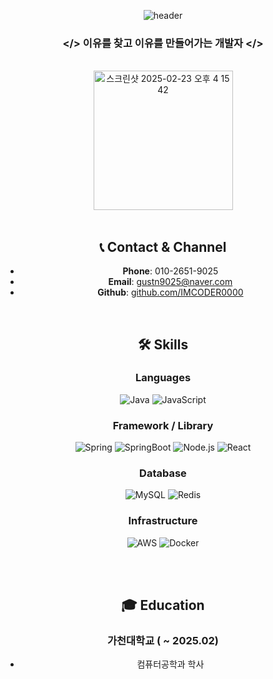 <div align="center"> 

![header](https://capsule-render.vercel.app/api?type=cylinder&color=000000&height=150&section=header&text=최현수&fontColor=ffffff&fontSize=70&animation=fadeIn&fontAlignY=50&desc=Backend%20Developer&descAlignY=85&descAlign=80)

### </> 이유를 찾고 이유를 만들어가는 개발자 </>

<br/>

<img width="223" alt="스크린샷 2025-02-23 오후 4 15 42" src="https://github.com/user-attachments/assets/44720161-baee-4018-a197-1faca63f475b" />



<br/>



<br/>

## 📞 Contact & Channel
- **Phone**: 010-2651-9025
- **Email**: gustn9025@naver.com
- **Github**: [github.com/IMCODER0000](https://github.com/IMCODER0000)


<br/>

## 🛠 Skills

### Languages
![Java](https://img.shields.io/badge/JAVA-007396?style=for-the-badge&logo=Java&logoColor=white)
![JavaScript](https://img.shields.io/badge/JavaScript-F7DF1E?style=for-the-badge&logo=JavaScript&logoColor=black)

### Framework / Library
![Spring](https://img.shields.io/badge/Spring-6DB33F?style=for-the-badge&logo=Spring&logoColor=white)
![SpringBoot](https://img.shields.io/badge/SpringBoot-6DB33F?style=for-the-badge&logo=SpringBoot&logoColor=white)
![Node.js](https://img.shields.io/badge/Node.js-339933?style=for-the-badge&logo=Node.js&logoColor=white)
![React](https://img.shields.io/badge/React-61DAFB?style=for-the-badge&logo=React&logoColor=black)

### Database
![MySQL](https://img.shields.io/badge/MySQL-4479A1?style=for-the-badge&logo=MySQL&logoColor=white)
![Redis](https://img.shields.io/badge/Redis-DC382D?style=for-the-badge&logo=Redis&logoColor=white)

### Infrastructure
![AWS](https://img.shields.io/badge/AWS-232F3E?style=for-the-badge&logo=AmazonAWS&logoColor=white)
![Docker](https://img.shields.io/badge/Docker-2496ED?style=for-the-badge&logo=Docker&logoColor=white)

<br/>



<br/>

## 🎓 Education

### 가천대학교 ( ~ 2025.02)
- 컴퓨터공학과 학사

</div>
